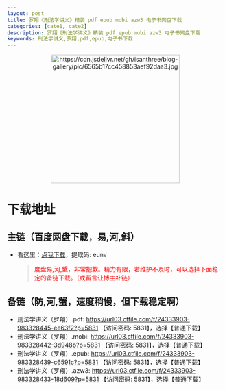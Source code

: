 ```yaml
---
layout: post
title: 罗翔《刑法学讲义》精装 pdf epub mobi azw3 电子书网盘下载
categories: [cate1, cate2]
description: 罗翔《刑法学讲义》精装 pdf epub mobi azw3 电子书网盘下载
keywords: 刑法学讲义,罗翔,pdf,epub,电子书下载
---
```


<div align="center"><img src="https://pic.imgdb.cn/item/6565b17cc458853aef92daa3.jpg" alt="https://cdn.jsdelivr.net/gh/isanthree/blog-gallery/pic/6565b17cc458853aef92daa3.jpg" width="300px" height="auto"></div>

# 下载地址

## 主链（百度网盘下载，易,河,斜）

- 看这里：[点我下载](https://pan.baidu.com/s/1iMXUbSbtZQZjDcqDmnWUyw?pwd=eunv)，提取码: eunv

  > <p style="color:red" >度盘易,河,蟹，非常抱歉。精力有限，若维护不及时，可以选择下面稳定的备链下载。（或留言让博主补链）</p>

## 备链（防,河,蟹，速度稍慢，但下载稳定啊）

- 刑法学讲义（罗翔）.pdf: <https://url03.ctfile.com/f/24333903-983328445-ee63f2?p=5831> 【访问密码: 5831】，选择【普通下载】
- 刑法学讲义（罗翔）.mobi: <https://url03.ctfile.com/f/24333903-983328442-3d948b?p=5831> 【访问密码: 5831】，选择【普通下载】
- 刑法学讲义（罗翔）.epub: <https://url03.ctfile.com/f/24333903-983328439-c6591c?p=5831> 【访问密码: 5831】，选择【普通下载】
- 刑法学讲义（罗翔）.azw3: <https://url03.ctfile.com/f/24333903-983328433-18d609?p=5831> 【访问密码: 5831】，选择【普通下载】
